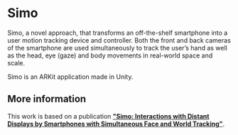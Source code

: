 # Simo

Simo, a novel approach, that transforms an off-the-shelf smartphone into a user motion tracking device and controller. Both the front and back cameras of the smartphone are used simultaneously to track the user’s hand as well as the head, eye (gaze) and body movements in real-world space and scale.

Simo is an ARKit application made in Unity.

## More information
This work is based on a publication [**"Simo: Interactions with Distant Displays by Smartphones with Simultaneous Face and World Tracking"**](https://doi.org/10.1145/3334480.3382962 "Simo publication").
